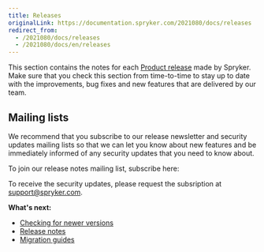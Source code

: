 ```yaml
---
title: Releases
originalLink: https://documentation.spryker.com/2021080/docs/releases
redirect_from:
  - /2021080/docs/releases
  - /2021080/docs/en/releases
---
```


This section contains the notes for each [Product release](https://documentation.spryker.com/docs/spryker-release-process#product-releases) made by Spryker. Make sure that you check this section from time-to-time to stay up to date with the improvements, bug fixes and new features that are delivered by our team.

## Mailing lists
We recommend that you subscribe to our release newsletter and security updates mailing lists so that we can let you know about new features and be immediately informed of any security updates that you need to know about. 

To join our release notes mailing list, subscribe here:

<div class="hubspot-form js-hubspot-form" data-portal-id="2770802" data-form-id="b4d730db-d20e-4bb4-bd80-4cd7c9a2dc21" id="hubspot-1"></div>

To receive the security updates, please request the subsription at [support@spryker.com](support@spryker.com).

**What's next:**

* [Checking for newer versions](https://documentation.spryker.com/docs/composer)
* [Release notes](https://documentation.spryker.com/docs/release-notes)
* [Migration guides](https://documentation.spryker.com/docs/about-migration)
